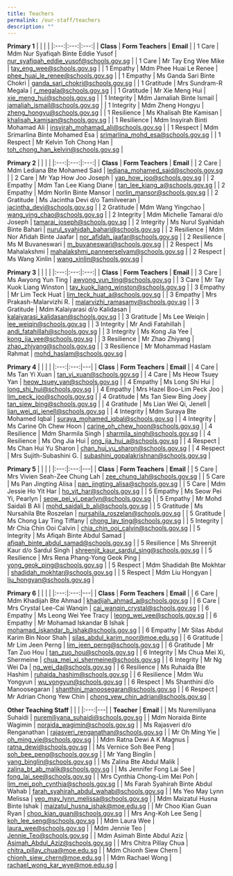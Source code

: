 ```yaml
---
title: Teachers
permalink: /our-staff/teachers
description: ""
---
```

**Primary 1**
|  |  |  |
|:---:|:---:|:---:|
| **Class** | **Form Teachers** | **Email** |
| 1 Care | Mdm Nur Syafiqah Binte Eddie Yusof | nur_syafiqah_eddie_yusof@schools.gov.sg |
| 1 Care | Mr Tay Eng Wee Mike | tay_eng_wee@schools.gov.sg |
| 1 Empathy | Mdm Phee Huai Le Renee | phee_huai_le_renee@schools.gov.sg |
| 1 Empathy | Ms Ganda Sari Binte Chokri | ganda_sari_chokri@schools.gov.sg |
| 1 Gratitude | Mrs Sundram-R Megala | r_megala@schools.gov.sg |
| 1 Gratitude | Mr Xie Meng Hui | xie_meng_hui@schools.gov.sg |
| 1 Integrity | Mdm Jamaliah Binte Ismail | jamaliah_ismail@schools.gov.sg |
| 1 Integrity | Mdm Zheng Hongyu | zheng_hongyu@schools.gov.sg |
| 1 Resilience | Ms Khalisah Bte Kamisan | khalisah_kamisan@schools.gov.sg |
| 1 Resilience | Mdm Insyirah Binti Mohamad Ali  | insyirah_mohamad_ali@schools.gov.sg |
| 1 Respect | Mdm Srimarlina Binte Mohamed Esa | srimarlina_mohd_esa@schools.gov.sg |
| 1 Respect | Mr Kelvin Toh Chong Han | toh_chong_han_kelvin@schools.gov.sg |

**Primary 2**
|  |  |  |
|:---:|:---:|:---:|
| **Class** | **Form Teachers** | **Email** |
| 2 Care | Mdm Lediana Bte Mohamed Said | lediana_mohamed_said@schools.gov.sg |
| 2 Care | Mr Yap How Joo Joseph | yap_how_joo@schools.gov.sg |
| 2 Empathy | Mdm Tan Lee Kiang Diane | tan_lee_kiang_a@schools.gov.sg |
| 2 Empathy | Mdm Norlin Binte Mansor | norlin_mansor@schools.gov.sg |
| 2 Gratitude | Ms Jacintha Devi d/o Tamilveeran | jacintha_devi@schools.gov.sg |
| 2 Gratitude | Mdm Wang Yingchao | wang_ying_chao@schools.gov.sg |
| 2 Integrity | Mdm Michelle Tamarai d/o Joseph | tamarai_joseph@schools.gov.sg |
| 2 Integrity | Ms Nurul Syahidah Binte Bahari | nurul_syahidah_bahari@schools.gov.sg |
| 2 Resilience | Mdm Nor Afidah Binte Jaafar | nor_afidah_jaafar@schools.gov.sg |
| 2 Resilience | Ms M Buvaneswari | m_buvaneswari@schools.gov.sg |
| 2 Respect | Ms Mahalakshmi | mahalakshmi_panneerselvam@schools.gov.sg |
| 2 Respect | Ms Wang Xinlin | wang_xinlin@schools.gov.sg |

**Primary 3**
|  |  |  |
|:---:|:---:|:---:|
| **Class** | **Form Teachers** | **Email** |
| 3 Care | Ms Awyong Yun Ting | awyong_yun_ting@schools.gov.sg |
| 3 Care | Mr Tay Kuok Liang Winston | tay_kuok_liang_winston@schools.gov.sg |
| 3 Empathy | Mr Lim Teck Huat | lim_teck_huat_a@schools.gov.sg |
| 3 Empathy | Mrs Prakash-Malarvizhi R. | malarvizhi_ramasamy@schools.gov.sg |
| 3 Gratitude | Mdm Kalaiyarasi d/o Kalidasan | kalaiyarasi_kalidasan@schools.gov.sg |
| 3 Gratitude | Ms Lee Weiqin | lee_weiqin@schools.gov.sg |
| 3 Integrity | Mr Andi Fatahillah | andi_fatahillah@schools.gov.sg |
| 3 Integrity | Ms Kong Jia Yee | kong_jia_yee@schools.gov.sg |
| 3 Resilience | Mr Zhao Zhiyang | zhao_zhiyang@schools.gov.sg |
| 3 Resilience | Mr Mohammad Haslam Rahmat | mohd_haslam@schools.gov.sg |

**Primary 4**
|  |  |  |
|:---:|:---:|---|
| **Class** | **Form Teachers** | **Email** |
| 4 Care | Ms Tan Yi Xuan | tan_yi_xuan@schools.gov.sg |
| 4 Care | Ms Heow Tsuey Yan | heow_tsuey_yan@schools.gov.sg |
| 4 Empathy | Ms Long Shi Hui | long_shi_hui@schools.gov.sg |
| 4 Empathy | Mrs Hazel Boo-Lim Peck Joo | lim_peck_joo@schools.gov.sg |
| 4 Gratitude | Ms Tan Siew Bing Joey | tan_siew_bing@schools.gov.sg |
| 4 Gratitude | Ms Lian Wei Qi, Jenell | lian_wei_qi_jenell@schools.gov.sg |
| 4 Integrity | Mdm Suraya Bte Mohamed Iqbal | suraya_mohamed_iqbal@schools.gov.sg |
| 4 Integrity | Ms Carine Oh Chew Hoon | carine_oh_chew_hoon@schools.gov.sg |
| 4 Resilience | Mdm Sharmila Singh  | sharmila_singh@schools.gov.sg  |
| 4 Resilience | Ms Ong Jia Hui | ong_jia_hui_a@schools.gov.sg |
| 4 Respect | Ms Chan Hui Yu Sharon | chan_hui_yu_sharon@schools.gov.sg |
| 4 Respect | Mrs Sujith-Subashini G. | subashini_gopalakrishnan@schools.gov.sg |

**Primary 5**
|  |  |  |
|:---:|:---:|---|
| **Class** | **Form Teachers** | **Email** |
| 5 Care | Mrs Vivien Seah-Zee Chung Lah | zee_chung_lah@schools.gov.sg |
| 5 Care | Ms Pan Jingting Alisa | pan_jingting_alisa@schools.gov.sg |
| 5 Care | Mdm Jessie Ho Yit Har | ho_yit_har@schools.gov.sg |
| 5 Empathy | Ms Seow Pei Yi, Pearlyn | seow_pei_yi_pearlyn@schools.gov.sg |
| 5 Empathy | Mr Mohd Saidali B Ali | mohd_saidali_b_ali@schools.gov.sg |
| 5 Gratitude | Ms Nursahila Bte Roszelan | nursahila_roszelan@schools.gov.sg |
| 5 Gratitude | Ms Chong Lay Ting Tiffany | chong_lay_ting@schools.gov.sg |
| 5 Integrity | Mr Chia Chin Ooi Calvin | chia_chin_ooi_calvin@schools.gov.sg |
| 5 Integrity | Ms Afiqah Binte Abdul Samad | afiqah_binte_abdul_samad@schools.gov.sg |
| 5 Resilience | Ms Shreenjit Kaur d/o Sardul Singh | shreenjit_kaur_sardul_sing@schools.gov.sg |
| 5 Resilience | Mrs Rena Phang-Yong Geok Ping | yong_geok_ping@schools.gov.sg |
| 5 Respect | Mdm Shadidah Bte Mokhtar | shadidah_mokhtar@schools.gov.sg |
| 5 Respect | Mdm Liu Hongyan | liu_hongyan@schools.gov.sg |

**Primary 6**
|  |  |  |
|:---:|:---:|---|
| **Class** | **Form Teachers** | **Email** |
| 6 Care | Mdm Khadijah Bte Ahmad | khadijah_ahmad_a@schools.gov.sg  |
| 6 Care | Mrs Crystal Lee-Cai Wanqin | cai_wanqin_crystal@schools.gov.sg |
| 6 Empathy | Ms Leong Wei Yee Tracy | leong_wei_yee@schools.gov.sg |
| 6 Empathy | Mr Mohamad Iskandar B Ishak | mohamad_iskandar_b_ishak@schools.gov.sg |
| 6 Empathy  | Mr Silas Abdul Karim Bin Noor Shah  | silas_abdul_karim_noor@moe.edu.sg  |
| 6 Gratitude | Mr Lim Jeen Perng | lim_jeen_perng@schools.gov.sg |
| 6 Gratitude  | Mr Tan Zuo Hou  | tan_zuo_hou@schools.gov.sg  |
| 6 Integrity | Ms Chua Mei Xi, Shermeine | chua_mei_xi_shermeine@schools.gov.sg |
| 6 Integrity | Mr Ng Wei Da | ng_wei_da@schools.gov.sg |
| 6 Resilience | Ms Ruhaida Bte Hashim | ruhaida_hashim@schools.gov.sg |
| 6 Resilience | Mdm Wu Yongyun | wu_yongyun@schools.gov.sg |
| 6 Respect | Ms Shanthini d/o Manoosegaran | shanthini_manoosegaran@schools.gov.sg |
| 6 Respect | Mr Adrian Chong Yew Chin | chong_yew_chin_adrian@schools.gov.sg |

**Other Teaching Staff**
|  |  |
|:---:|---|
| **Teacher** | **Email** |
| Ms Nuremiliyana Suhaidi | nuremiliyana_suhaidi@schools.gov.sg |
| Mdm Noraida Binte Wagimin | noraida_wagimin@schools.gov.sg |
| Ms Rajasveri d/o Renganathan | rajasveri_renganathan@schools.gov.sg |
| Mr Oh Ming Yie | oh_ming_yie@schools.gov.sg |
| Mdm Ratna Dewi A K Magnus | ratna_dewi@schools.gov.sg |
| Ms Vernice Soh Bee Peng | soh_bee_peng@schools.gov.sg |
| Mr Yang Binglin | yang_binglin@schools.gov.sg |
| Ms Zalina Bte Abdul Malik | zalina_bt_ab_malik@schools.gov.sg |
| Ms Jennifer Fong Lai See | fong_lai_see@schools.gov.sg |
| Mrs Cynthia Chong-Lim Mei Poh | lim_mei_poh_cynthia@schools.gov.sg |
| Ms Farah Syahirah Binte Abdul Wahab | farah_syahirah_abdul_wahab@schools.gov.sg |
| Ms Yeo May Lynn Melissa | yeo_may_lynn_melissa@schools.gov.sg |
| Mdm Maizatul Husna Binte Ishak | maizatul_husna_ishak@moe.edu.sg |
| Mr Choo Kian Guan Ryan | choo_kian_guan@schools.gov.sg |
| Mrs Ang-Koh Lee Seng | koh_lee_seng@schools.gov.sg |
| Mdm Laura Wee | laura_wee@schools.gov.sg |
| Mdm Jennie Teo | Jennie_Teo@schools.gov.sg |
| Mdm Asimah Binte Abdul Aziz  | Asimah_Abdul_Aziz@schools.gov.sg |
| Mrs Chitra Pillay Chua  | chitra_pillay_chua@moe.edu.sg |
| Mdm Chionh Siew Chern | chionh_siew_chern@moe.edu.sg |
| Mdm Rachael Wong | rachael_wong_kar_wye@moe.edu.sg  |